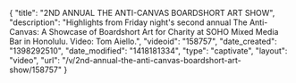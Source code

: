 {
    "title": "2ND ANNUAL THE ANTI-CANVAS BOARDSHORT ART SHOW",
    "description": "Highlights from Friday night's second annual The Anti-Canvas: A Showcase of Boardshort Art for Charity at SOHO Mixed Media Bar in Honolulu. Video: Tom Aiello.",
    "videoid": "158757",
    "date_created": "1398292510",
    "date_modified": "1418181334",
    "type": "captivate",
    "layout": "video",
    "url": "\/v\/2nd-annual-the-anti-canvas-boardshort-art-show\/158757"
}